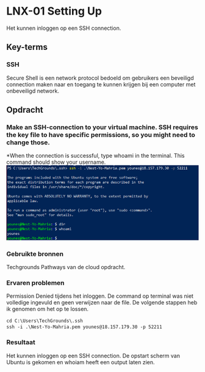 # LNX-01 Setting Up  
Het kunnen inloggen op een SSH connection.  

## Key-terms

### SSH  
Secure Shell is een network protocol bedoeld om gebruikers een beveiligd connection maken naar en toegang te kunnen krijgen bij een computer met onbeveiligd network.

## Opdracht

### Make an SSH-connection to your virtual machine. SSH requires the key file to have specific permissions, so you might need to change those.
*When the connection is successful, type whoami in the terminal. This command should show your username.
![resultaat](/00_includes/LNX-01-resultaat.png "resultaat")

### Gebruikte bronnen
Techgrounds Pathways van de cloud opdracht.

### Ervaren problemen
Permission Denied tijdens het inloggen. De command op terminal was niet volledige ingevuld en geen verwijzen naar de file. De volgende stappen heb ik genomen om het op te lossen.
```
cd C:\Users\TechGrounds\.ssh
ssh -i .\Nest-Yo-Mahria.pem younes@18.157.179.30 -p 52211
```

### Resultaat
Het kunnen inloggen op een SSH connection. De opstart scherm van Ubuntu is gekomen en whoiam heeft een output laten zien.